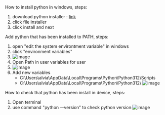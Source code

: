 How to install python in windows, steps:
1. download python installer : [link](https://www.python.org/downloads/)
2. click file installer
3. click install and next

Add python that has been installed to PATH, steps:
1. open "edit the system environtment variable" in windows
2. click "environment variables"
2. ![image](https://github.com/alvianpradentra/pertemuan1-basis-data/assets/148189829/d879be73-4969-4da3-a11c-554a53f1218c)
3. Open Path in user variables for user
3. ![image](https://github.com/alvianpradentra/pertemuan1-basis-data/assets/148189829/c61563e6-1725-4245-ab70-f0dd297b9df6)
4. Add new variables
   - C:\Users\alvia\AppData\Local\Programs\Python\Python312\Scripts
   - C:\Users\alvia\AppData\Local\Programs\Python\Python312\ ![image](https://github.com/alvianpradentra/pertemuan1-basis-data/assets/148189829/43d5a332-c0dc-4958-82c0-e2a883c6cd51)

How to check that python has been install in device, steps:
1. Open terminal
2. use command "python --version" to check python version ![image](https://github.com/alvianpradentra/pertemuan1-basis-data/assets/148189829/64760571-4684-48dc-992f-cde256fa7496)
